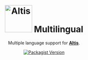 <h1 align="center"><img src="https://make.hmn.md/altis/Altis-logo.svg" width="89" alt="Altis" /> Multilingual</h1>

<p align="center">Multiple language support for <strong><a href="https://altis-dxp.com/">Altis</a></strong>.</p>

<p align="center"><a href="https://packagist.org/packages/altis/multilingual"><img alt="Packagist Version" src="https://img.shields.io/packagist/v/altis/multilingual.svg"></a></p>
